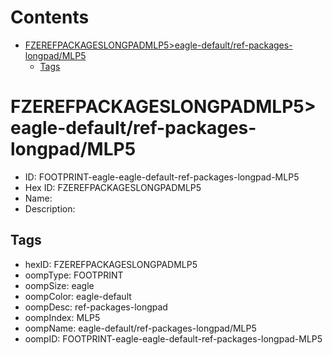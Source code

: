 



Contents
========

* [FZEREFPACKAGESLONGPADMLP5>eagle-default/ref-packages-longpad/MLP5](#fzerefpackageslongpadmlp5eagle-defaultref-packages-longpadmlp5)
	* [Tags](#tags)

# FZEREFPACKAGESLONGPADMLP5>eagle-default/ref-packages-longpad/MLP5

- ID: FOOTPRINT-eagle-eagle-default-ref-packages-longpad-MLP5
- Hex ID: FZEREFPACKAGESLONGPADMLP5
- Name: 
- Description: 

## Tags

- hexID: FZEREFPACKAGESLONGPADMLP5
- oompType: FOOTPRINT
- oompSize: eagle
- oompColor: eagle-default
- oompDesc: ref-packages-longpad
- oompIndex: MLP5
- oompName: eagle-default/ref-packages-longpad/MLP5
- oompID: FOOTPRINT-eagle-eagle-default-ref-packages-longpad-MLP5
